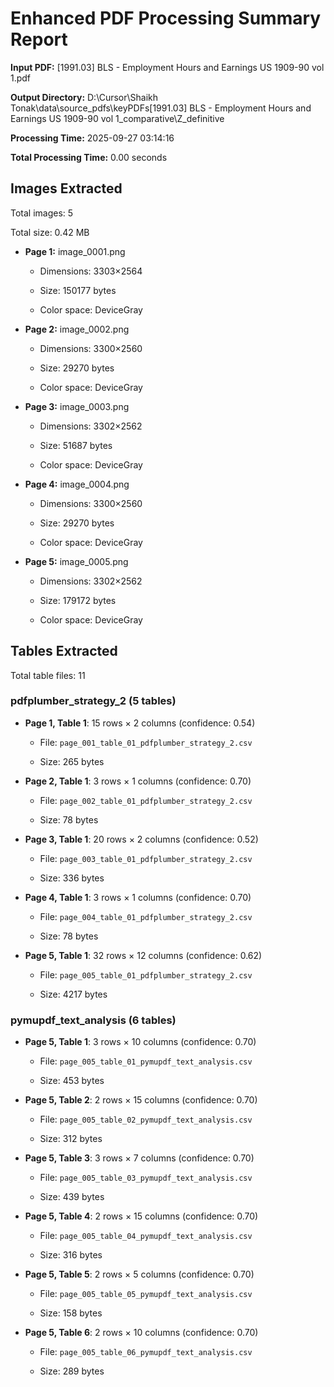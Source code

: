 # Enhanced PDF Processing Summary Report

**Input PDF:** [1991.03] BLS - Employment Hours and Earnings US 1909-90 vol 1.pdf

**Output Directory:** D:\Cursor\Shaikh Tonak\data\source_pdfs\keyPDFs\[1991.03] BLS - Employment Hours and Earnings US 1909-90 vol 1_comparative\Z_definitive

**Processing Time:** 2025-09-27 03:14:16

**Total Processing Time:** 0.00 seconds


## Images Extracted

Total images: 5

Total size: 0.42 MB


- **Page 1:** image_0001.png

  - Dimensions: 3303×2564

  - Size: 150177 bytes

  - Color space: DeviceGray

- **Page 2:** image_0002.png

  - Dimensions: 3300×2560

  - Size: 29270 bytes

  - Color space: DeviceGray

- **Page 3:** image_0003.png

  - Dimensions: 3302×2562

  - Size: 51687 bytes

  - Color space: DeviceGray

- **Page 4:** image_0004.png

  - Dimensions: 3300×2560

  - Size: 29270 bytes

  - Color space: DeviceGray

- **Page 5:** image_0005.png

  - Dimensions: 3302×2562

  - Size: 179172 bytes

  - Color space: DeviceGray



## Tables Extracted

Total table files: 11


### pdfplumber_strategy_2 (5 tables)

- **Page 1, Table 1**: 15 rows × 2 columns (confidence: 0.54)

  - File: `page_001_table_01_pdfplumber_strategy_2.csv`

  - Size: 265 bytes

- **Page 2, Table 1**: 3 rows × 1 columns (confidence: 0.70)

  - File: `page_002_table_01_pdfplumber_strategy_2.csv`

  - Size: 78 bytes

- **Page 3, Table 1**: 20 rows × 2 columns (confidence: 0.52)

  - File: `page_003_table_01_pdfplumber_strategy_2.csv`

  - Size: 336 bytes

- **Page 4, Table 1**: 3 rows × 1 columns (confidence: 0.70)

  - File: `page_004_table_01_pdfplumber_strategy_2.csv`

  - Size: 78 bytes

- **Page 5, Table 1**: 32 rows × 12 columns (confidence: 0.62)

  - File: `page_005_table_01_pdfplumber_strategy_2.csv`

  - Size: 4217 bytes

### pymupdf_text_analysis (6 tables)

- **Page 5, Table 1**: 3 rows × 10 columns (confidence: 0.70)

  - File: `page_005_table_01_pymupdf_text_analysis.csv`

  - Size: 453 bytes

- **Page 5, Table 2**: 2 rows × 15 columns (confidence: 0.70)

  - File: `page_005_table_02_pymupdf_text_analysis.csv`

  - Size: 312 bytes

- **Page 5, Table 3**: 3 rows × 7 columns (confidence: 0.70)

  - File: `page_005_table_03_pymupdf_text_analysis.csv`

  - Size: 439 bytes

- **Page 5, Table 4**: 2 rows × 15 columns (confidence: 0.70)

  - File: `page_005_table_04_pymupdf_text_analysis.csv`

  - Size: 316 bytes

- **Page 5, Table 5**: 2 rows × 5 columns (confidence: 0.70)

  - File: `page_005_table_05_pymupdf_text_analysis.csv`

  - Size: 158 bytes

- **Page 5, Table 6**: 2 rows × 10 columns (confidence: 0.70)

  - File: `page_005_table_06_pymupdf_text_analysis.csv`

  - Size: 289 bytes
